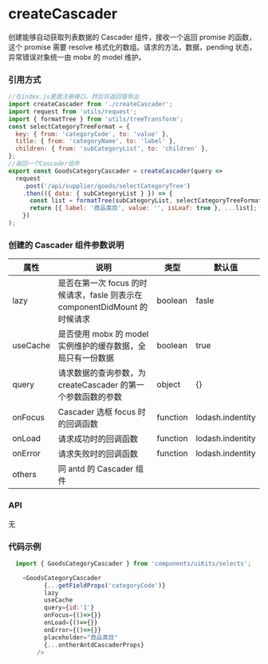 # createCascader

创建能够自动获取列表数据的 Cascader 组件，接收一个返回 promise 的函数，这个 promise 需要 resolve 格式化的数组。请求的方法，数据，pending 状态，异常错误对象统一由 mobx 的 model 维护。

### 引用方式

```javascript
//在index.js里面注册接口，然后将返回值导出
import createCascader from './createCascader';
import request from 'utils/request';
import { formatTree } from 'utils/treeTransform';
const selectCategoryTreeFormat = {
  key: { from: 'categoryCode', to: 'value' },
  title: { from: 'categoryName', to: 'label' },
  children: { from: 'subCategoryList', to: 'children' },
};
//返回一个Cascader组件
export const GoodsCategoryCascader = createCascader(query =>
  request
    .post('/api/supplier/goods/selectCategoryTree')
    .then(({ data: { subCategoryList } }) => {
      const list = formatTree(subCategoryList, selectCategoryTreeFormat);
      return [{ label: '商品类目', value: '', isLeaf: true }, ...list];
    })
);
```

### 创建的 Cascader 组件参数说明

| 属性     | 说明                                                                       | 类型     | 默认值           |
| -------- | -------------------------------------------------------------------------- | -------- | ---------------- |
| lazy     | 是否在第一次 focus 的时候请求，fasle 则表示在 componentDidMount 的时候请求 | boolean  | fasle            |
| useCache | 是否使用 mobx 的 model 实例维护的缓存数据，全局只有一份数据                | boolean  | true             |
| query    | 请求数据的查询参数，为 createCascader 的第一个参数函数的参数               | object   | {}               |
| onFocus  | Cascader 选框 focus 时的回调函数                                           | function | lodash.indentity |
| onLoad   | 请求成功时的回调函数                                                       | function | lodash.indentity |
| onError  | 请求失败时的回调函数                                                       | function | lodash.indentity |
| others   | 同 antd 的 Cascader 组件                                                   |          |

### API

无

### 代码示例

```javascript
  import { GoodsCategoryCascader } from 'components/uiKits/selects';

    <GoodsCategoryCascader
          {...getFieldProps('categoryCode')}
          lazy
          useCache
          query={id:'1'}
          onFocus={()=>{}}
          onLoad={()=>{}}
          onError={()=>{}}
          placeholder="商品类目"
          {...ontherAntdCascaderProps}
        />
```
